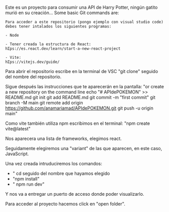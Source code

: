 Este es un proyecto para consumir una API de Harry Potter, ningún gatito murió en su creación...
Some basic Git commands are:
```
Para acceder a este repositorio (pongo ejemplo con visual studio code) debes tener intalados los siguientes programas: 

- Node

- Tener creada la estructura de React:
hƩps://es.react.dev/learn/start-a-new-react-project

- Vite:
hƩps://vitejs.dev/guide/
```


Para abrir el repositorio escribe en la terminal de VSC "git clone" seguido del nombre del repositorio.

Sigue después las instrucciones que te aparecerán en la pantalla:
"or create a new repository on the command line
echo "# APIdePOKEMON" >> README.md
git init
git add README.md
git commit -m "first commit"
git branch -M main
git remote add origin https://github.com/anamariamad/APIdePOKEMON.git
git push -u origin main"

Como vite también utiliza npm escribimos en el terminal: "npm create vite@latest"

Nos aparecera una lista de frameworks, elegimos react.

Seguidamente elegiremos una "variant" de las que aparecen, en este caso, JavaScript.

Una vez creada intruduciremos los comandos:
- " cd seguido del nombre que hayamos elegido
- "npm install"
- " npm run dev"

Y nos va a entregar un puerto de acceso donde poder visualizarlo.

Para acceder al proyecto hacemos click en "open folder".


